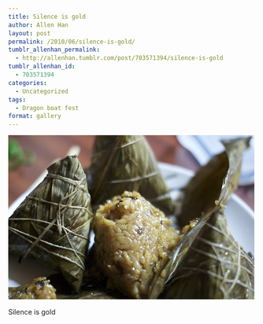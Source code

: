 ```yaml
---
title: Silence is gold
author: Allen Han
layout: post
permalink: /2010/06/silence-is-gold/
tumblr_allenhan_permalink:
  - http://allenhan.tumblr.com/post/703571394/silence-is-gold
tumblr_allenhan_id:
  - 703571394
categories:
  - Uncategorized
tags:
  - Dragon boat fest
format: gallery
---
```

[<img class="alignnone size-full wp-image-500" alt="tumblr_l43f46oKxL1qzkacto1_" src="/images/uploads/2013/03/tumblr_l43f46oKxL1qzkacto1_.jpg" width="500" height="334" />][1]

Silence is gold

 [1]: /images/uploads/2013/03/tumblr_l43f46oKxL1qzkacto1_.jpg
